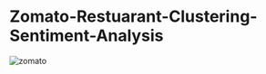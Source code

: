 # Zomato-Restuarant-Clustering-Sentiment-Analysis


![zomato](https://user-images.githubusercontent.com/116551866/226087778-ddec77be-1e3a-4cd6-ba0f-17de92db14d2.PNG)
